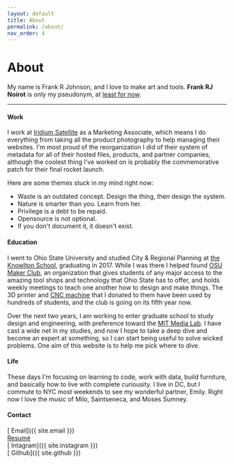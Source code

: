 ```yaml
---
layout: default
title: About
permalink: /about/
nav_order: 4
---
```


# About

My name is Frank R Johnson, and I love to make art and tools. __Frank RJ Noirot__ is only my pseudonym, at [least for now](https://franknoirot.co/write/im-changing-my-name).

----

#### Work
I work at [Iridium Satellite](http://iridium.com) as a Marketing Associate, which means I do everything from taking all the product photography to help managing their websites. I'm most proud of the reorganization I did of their system of metadata for all of their hosted files, products, and partner companies, although the coolest thing I've worked on is probably the commemorative patch for their final rocket launch.

Here are some themes stuck in my mind right now:
- Waste is an outdated concept. Design the thing, then design the system.
- Nature is smarter than you. Learn from her.
- Privilege is a debt to be repaid.
- Opensource is not optional.
- If you don't document it, it doesn't exist.

#### Education
I went to Ohio State University and studied City & Regional Planning at [the Knowlton School](https://knowlton.osu.edu/), graduating in 2017. While I was there I helped found [OSU Maker Club](http://osumakerclub.org/), an organization that gives students of any major access to the amazing tool shops and technology that Ohio State has to offer, and holds weekly meetings to teach one another how to design and make things. The 3D printer and [CNC machine](https://www.v1engineering.com/specifications/) that I donated to them have been used by hundreds of students, and the club is going on its fifth year now.

Over the next two years, I am working to enter graduate school to study design and engineering, with preference toward the [MIT Media Lab](media.mit.edu). I have cast a wide net in my studies, and now I hope to take a deep dive and become an expert at something, so I can start being useful to solve wicked problems. One aim of this website is to help me pick where to dive.

#### Life
These days I'm focusing on learning to code, work with data, build furniture, and basically how to live with complete curiousity. I live in DC, but I commute to NYC most weekends to see my wonderful partner, Emily. Right now I love the music of Milo, Saintseneca, and Moses Sumney.

#### Contact
[<i class='far fa-envelope fa-fw'></i> Email]({{ site.email }}) <br>
[<i class='far fa-file-alt fa-fw'></i> Resumé](/resume) <br>
[<i class='fab fa-instagram fa-fw'></i> Intagram]({{ site.instagram }}) <br>
[<i class='fab fa-github fa-fw'></i> Github]({{ site.github }}) <br>

